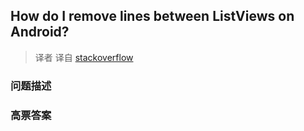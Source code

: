 ## How do I remove lines between ListViews on Android?

> 译者 译自 [stackoverflow](http://stackoverflow.com/questions/1914477/how-do-i-remove-lines-between-listviews-on-android) 

### 问题描述 

### 高票答案 

